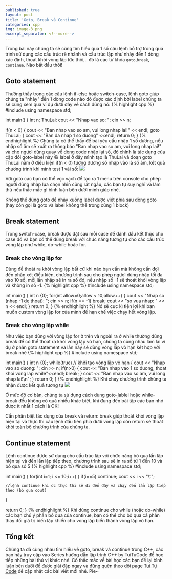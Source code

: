 ```yaml
---
published: true
layout: post
title: 'Goto, Break và Continue'
categories: cpp
img: image-3.png
excerpt_separator: <!--more-->
---
```

Trong bài này chúng ta sẽ cùng tìm hiểu qua 1 số câu lệnh bổ trợ trong quá trình sử dụng các cấu trúc rẽ nhánh và cấu trúc lặp như nhảy đến 1 dòng xác định, thoát khỏi vòng lặp tức thời,.. đó là các từ khóa ``goto``,``break``, ``continue``. Nào bắt đầu thôi!<!--more-->
## Goto statement
Thường thấy trong các câu lệnh if-else hoặc switch-case, lệnh goto giúp chúng ta "nhảy" đến 1 dòng code nào đó được xác định bởi label chúng ta sẽ cùng xem qua ví dụ dưới đây về cách dùng nó:
{% highlight cpp %}
#include <iostream>
using namespace std;

int main()
{
  int n;
  ThuLai:
  cout << "Nhap vao so: "; cin >> n;
  
  if(n < 0)
  {
    cout << "Ban nhap vao so am, vui long nhap lai!" << endl;
    goto ThuLai;
  }
  cout << "Ban da nhap 1 so duong" <<endl;
  return 0;
}
{% endhighlight %}
Chúng ta có thể thấy đề bài yêu cầu nhập 1 số dương, nếu nhập số âm sẽ xuất ra thông báo "Ban nhap vao so am, vui long nhap lai!" và cho người dùng quay về dòng code nhập lại số, đó chính là tác dụng của cặp đôi goto-label này 😃 label ở đây mình tạo là ThuLai và đoạn goto ThuLai nằm ở điều kiện if(n < 0) tương đương số nhập vào là số âm, kết quả chương trình khi mình test 1 vài số:
![](http://3.bp.blogspot.com/-vG6FMyga8OM/XH4z-Q9lD7I/AAAAAAAAAgM/9RaTKue6ViA-TK_uOC75LpnGcfwgEil-wCK4BGAYYCw/s1600/bai_3.6.1.PNG)

Với goto các bạn có thể vọc vạch để tạo ra 1 menu trên console cho phép người dùng nhập lựa chọn nhìn cũng rất ngầu, các bạn tự suy nghĩ và làm thử nếu thắc mắc gì bình luận bên dưới mình giúp nhé.

Không thể dùng goto để nhảy xuống label được viết phía sau dòng goto (hay còn gọi là goto và label không thể trong cùng 1 block)
## Break statement
Trong switch-case, break được đặt sau mỗi case để dánh dấu kết thúc cho case đó và bạn có thể dùng break với chức năng tương tự cho các cấu trúc vòng lặp như while, do-while hoặc for.
### Break cho vòng lặp for
Dùng để thoát ra khỏi vòng lặp bất cứ khi nào bạn cần mà không cần đợi đến phần xét điều kiện, chương trình sau cho phép người dùng nhập tối đa vào 10 số, mỗi lần nhập sẽ in ra số đó, nếu nhập số -1 sẽ thoát khỏi vòng lặp và không in số -1.
{% highlight cpp %}
#include <iostream>
using namespace std;

int main()
{
  int n {0};
  for(int allow=0;allow < 10;allow++)
  {
    cout << "Nhap so (nhap -1 de thoat): ";
    cin >> n;
    if(n == -1)
      break;
    cout << "so vua nhap: " << n << endl;
  }
  return 0;
}
{% endhighlight %}
Nó sẽ cực kì tiện lợi khi bạn muốn custom vòng lặp for của mình để hạn chế việc chạy hết vòng lặp.
### Break cho vòng lặp while
Như việc bạn dùng với vòng lặp for ở trên và ngoài ra ở while thường dùng break để có thể thoát ra khỏi vòng lặp vô hạn, chúng ta cùng nhau làm lại ví dụ ở phần goto statement và lần này sẽ dùng vòng lặp vô hạn kết hợp với break nhé
{% highlight cpp %}
#include <iostream>
using namespace std;

int main()
{
  int n {0};
  while(true) // khởi tạo vòng lặp vô hạn
  {
    cout << "Nhap vao so duong: ";
    cin >> n;
    if(n>0)
    {
      cout << "Ban nhap vao 1 so duong, thoat khoi vong lap while"<<endl;
      break;
    }
    cout << "Ban nhap vao so am, vui long nhap lai!\n";
  }
  return 0;
}
{% endhighlight %}
Khi chạy chương trình chúng ta nhận được kết quả tương tự
![](https://2.bp.blogspot.com/-M-ThH04zLTU/XH46hRAcyGI/AAAAAAAAAgY/gxskhl7DjCkrAprsu_gRQPVTBlCyjFGdQCK4BGAYYCw/s640/bai_3.6.2.PNG)

Ở mức độ cơ bản, chúng ta sử dụng cách dùng goto-lablel hoặc while-break đều không có quá nhiều khác biệt, khi đụng đến bài tập các bạn nhớ được ít nhất 1 cách là OK!

<div class="alert alert-info">
Cần phân biệt tác dụng của break và return: break giúp thoát khỏi vòng lặp hiện tại và thực thi câu lệnh đầu tiên phía dưới vòng lặp còn return sẽ thoát khỏi toàn bộ chương trình của chúng ta.
</div>

## Continue statement
Lệnh continue được sử dụng cho cấu trúc lặp với chức năng bỏ qua lần lập hiện tại và đến lần lập tiếp theo, chương trình sau sẽ in ra số từ 1 đến 10 và bỏ qua số 5
{% highlight cpp %}
#include <iostream>
using namespace std;

int main()
{
  for(int i=1; i <= 10;i++)
  {
    if(i==5)
      continue;
    cout << i << "\t";
    
    //lệnh continue khi dc thực thi sẽ đi đến đây và chạy đến lần lập tiếp theo (bỏ qua cout)
  }

  return 0;
}
{% endhighlight %}
Khi dùng continue cho while (hoặc do-while) các bạn chú ý phần bỏ qua của continue, bạn có thể cho bỏ qua cả phần thay đổi giá trị biến lặp khiến cho vòng lặp biến thành vòng lặp vô hạn.
## Tổng kết
Chúng ta đã cùng nhau tìm hiểu về goto, break và continue trong C++, các bạn hãy truy cập vào Series hướng dẫn lập trình C++ by TuiTuCode để học tiếp những bài thú vị khác nhé.
Có thắc mắc về bài học các bạn để lại bình luận bên dưới để được giải đáp ngay và đừng quên theo dõi page [Tui Tự Code](https://www.facebook.com/shareAboutIT) để cập nhật các bài viết mới nhé. Pie~
